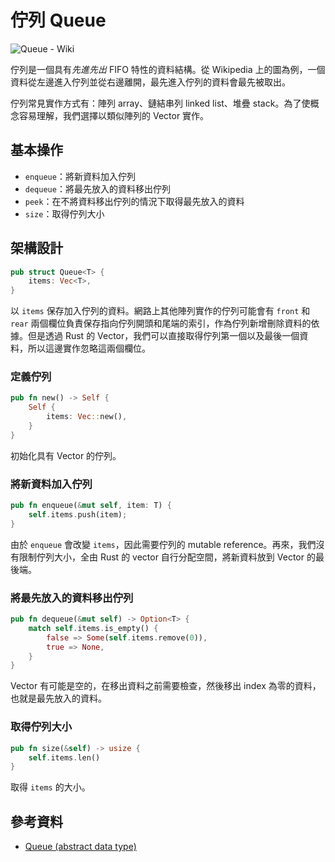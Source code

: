 # 佇列 Queue

![Queue - Wiki](https://upload.wikimedia.org/wikipedia/commons/thumb/5/52/Data_Queue.svg/450px-Data_Queue.svg.png)

佇列是一個具有*先進先出* FIFO 特性的資料結構。從 Wikipedia 上的圖為例，一個資料從左邊進入佇列並從右邊離開，最先進入佇列的資料會最先被取出。

佇列常見實作方式有：陣列 array、鏈結串列 linked list、堆疊 stack。為了使概念容易理解，我們選擇以類似陣列的 Vector 實作。

## 基本操作

- `enqueue`：將新資料加入佇列
- `dequeue`：將最先放入的資料移出佇列
- `peek`：在不將資料移出佇列的情況下取得最先放入的資料
- `size`：取得佇列大小

## 架構設計

```rust
pub struct Queue<T> {
    items: Vec<T>,
}
```

以 `items` 保存加入佇列的資料。網路上其他陣列實作的佇列可能會有 `front` 和 `rear` 兩個欄位負責保存指向佇列開頭和尾端的索引，作為佇列新增刪除資料的依據。但是透過 Rust 的 Vector，我們可以直接取得佇列第一個以及最後一個資料，所以這邊實作忽略這兩個欄位。

### 定義佇列

```rust
pub fn new() -> Self {
    Self {
        items: Vec::new(),
    }
}
```

初始化具有 Vector 的佇列。

### 將新資料加入佇列

```rust
pub fn enqueue(&mut self, item: T) {
    self.items.push(item);
}
```

由於 `enqueue` 會改變 `items`，因此需要佇列的 mutable reference。再來，我們沒有限制佇列大小，全由 Rust 的 vector 自行分配空間，將新資料放到 Vector 的最後端。

### 將最先放入的資料移出佇列

```rust
pub fn dequeue(&mut self) -> Option<T> {
    match self.items.is_empty() {
        false => Some(self.items.remove(0)),
        true => None,
    }
}
```

Vector 有可能是空的，在移出資料之前需要檢查，然後移出 index 為零的資料，也就是最先放入的資料。

### 取得佇列大小

```rust
pub fn size(&self) -> usize {
    self.items.len()
}
```

取得 `items` 的大小。

## 參考資料

- [Queue (abstract data type)](<https://en.wikipedia.org/wiki/Queue_(abstract_data_type)>)
